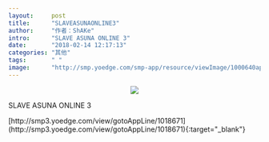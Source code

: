 ```yaml
---
layout:     post
title:      "SLAVEASUNAONLINE3"
author:     "作者：ShAKe"
intro:      "SLAVE ASUNA ONLINE 3"
date:       "2018-02-14 12:17:13"
categories: "其他"
tags:       " "
image:      "http://smp.yoedge.com/smp-app/resource/viewImage/1000640appline.png"
---
```

<div style="text-align: center">
<p><img src="http://smp.yoedge.com/smp-app/resource/viewImage/1000640appline.png"/></p>
</div>
<p class="post-meta">
<span>SLAVE ASUNA ONLINE 3</span>
</p>
[http://smp3.yoedge.com/view/gotoAppLine/1018671](http://smp3.yoedge.com/view/gotoAppLine/1018671){:target="_blank"}


